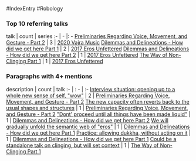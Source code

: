 #IndexEntry #Robology

### Top 10 referring talks
talk | count | series
:- | - |: -
<a data-href="Preliminaries Regarding Voice, Movement, and Gesture - Part 2" href="Preliminaries+Regarding+Voice%2C+Movement%2C+and+Gesture+-+Part+2" class="internal-link" target="_blank" rel="noopener">Preliminaries Regarding Voice, Movement, and Gesture - Part 2</a> | 3 | <a data-href="2020 Vajra Music" href="2020+Vajra+Music" class="internal-link" target="_blank" rel="noopener">2020 Vajra Music</a>
<a data-href="Dilemmas and Delineations - How did we get here Part 1" href="Dilemmas+and+Delineations+-+How+did+we+get+here+Part+1" class="internal-link" target="_blank" rel="noopener">Dilemmas and Delineations - How did we get here Part 1</a> | 2 | <a data-href="2017 Eros Unfettered" href="2017+Eros+Unfettered" class="internal-link" target="_blank" rel="noopener">2017 Eros Unfettered</a>
<a data-href="Dilemmas and Delineations - How did we get here Part 2" href="Dilemmas+and+Delineations+-+How+did+we+get+here+Part+2" class="internal-link" target="_blank" rel="noopener">Dilemmas and Delineations - How did we get here Part 2</a> | 1 | <a data-href="2017 Eros Unfettered" href="2017+Eros+Unfettered" class="internal-link" target="_blank" rel="noopener">2017 Eros Unfettered</a>
<a data-href="The Way of Non-Clinging Part 1" href="The+Way+of+Non-Clinging+Part+1" class="internal-link" target="_blank" rel="noopener">The Way of Non-Clinging Part 1</a> | 1 | <a data-href="2017 Eros Unfettered" href="2017+Eros+Unfettered" class="internal-link" target="_blank" rel="noopener">2017 Eros Unfettered</a>

### Paragraphs with 4+ mentions
description | count | talk
:- | : - | :-
<a aria-label-position="top" aria-label="Preliminaries Regarding Voice, Movement, and Gesture - Part 2 > Interview situation opening up to a whole new sense of self wow" data-href="Preliminaries Regarding Voice, Movement, and Gesture - Part 2#Interview situation opening up to a whole new sense of self wow" href="Preliminaries+Regarding+Voice%2C+Movement%2C+and+Gesture+-+Part+2#Interview+situation+opening+up+to+a+whole+new+sense+of+self+%22wow%22" class="internal-link" target="_blank" rel="noopener">Interview situation: opening up to a whole new sense of self, &quot;wow&quot;</a> | 2 | <a data-href="Preliminaries Regarding Voice, Movement, and Gesture - Part 2" href="Preliminaries+Regarding+Voice%2C+Movement%2C+and+Gesture+-+Part+2" class="internal-link" target="_blank" rel="noopener">Preliminaries Regarding Voice, Movement, and Gesture - Part 2</a>
<a aria-label-position="top" aria-label="Preliminaries Regarding Voice, Movement, and Gesture - Part 2 > The new capacity often reverts back to the usual shapes and structures" data-href="Preliminaries Regarding Voice, Movement, and Gesture - Part 2#The new capacity often reverts back to the usual shapes and structures" href="Preliminaries+Regarding+Voice%2C+Movement%2C+and+Gesture+-+Part+2#The+new+capacity+often+reverts+back+to+the+usual+shapes+and+structures" class="internal-link" target="_blank" rel="noopener">The new capacity often reverts back to the usual shapes and structures</a> | 1 | <a data-href="Preliminaries Regarding Voice, Movement, and Gesture - Part 2" href="Preliminaries+Regarding+Voice%2C+Movement%2C+and+Gesture+-+Part+2" class="internal-link" target="_blank" rel="noopener">Preliminaries Regarding Voice, Movement, and Gesture - Part 2</a>
<a aria-label-position="top" aria-label="Dilemmas and Delineations - How did we get here Part 2 > Dont proceed until all things have been made liquid" data-href="Dilemmas and Delineations - How did we get here Part 2#Dont' proceed until all things have been made liquid" href="Dilemmas+and+Delineations+-+How+did+we+get+here+Part+2#%22Dont%27+proceed+until+all+things+have+been+made+liquid%22" class="internal-link" target="_blank" rel="noopener">&quot;Dont&#x27; proceed until all things have been made liquid&quot;</a> | 1 | <a data-href="Dilemmas and Delineations - How did we get here Part 2" href="Dilemmas+and+Delineations+-+How+did+we+get+here+Part+2" class="internal-link" target="_blank" rel="noopener">Dilemmas and Delineations - How did we get here Part 2</a>
<a aria-label-position="top" aria-label="Dilemmas and Delineations - How did we get here Part 1 > We will gradually unfold the semantic web of eros" data-href="Dilemmas and Delineations - How did we get here Part 1#We will gradually unfold the semantic web of eros" href="Dilemmas+and+Delineations+-+How+did+we+get+here+Part+1#We+will+gradually+unfold+the+semantic+web+of+%22eros%22" class="internal-link" target="_blank" rel="noopener">We will gradually unfold the semantic web of &quot;eros&quot;</a> | 1 | <a data-href="Dilemmas and Delineations - How did we get here Part 1" href="Dilemmas+and+Delineations+-+How+did+we+get+here+Part+1" class="internal-link" target="_blank" rel="noopener">Dilemmas and Delineations - How did we get here Part 1</a>
<a aria-label-position="top" aria-label="Dilemmas and Delineations - How did we get here Part 1 > Practice allowing dukkha without acting on it" data-href="Dilemmas and Delineations - How did we get here Part 1#Practice allowing dukkha without acting on it" href="Dilemmas+and+Delineations+-+How+did+we+get+here+Part+1#Practice+allowing+dukkha+without+acting+on+it" class="internal-link" target="_blank" rel="noopener">Practice: allowing dukkha, without acting on it</a> | 1 | <a data-href="Dilemmas and Delineations - How did we get here Part 1" href="Dilemmas+and+Delineations+-+How+did+we+get+here+Part+1" class="internal-link" target="_blank" rel="noopener">Dilemmas and Delineations - How did we get here Part 1</a>
<a aria-label-position="top" aria-label="The Way of Non-Clinging Part 1 > Could be a standalone talk on clinging but will set context" data-href="The Way of Non-Clinging Part 1#Could be a standalone talk on clinging but will set context" href="The+Way+of+Non-Clinging+Part+1#Could+be+a+standalone+talk+on+clinging+but+will+set+context" class="internal-link" target="_blank" rel="noopener">Could be a standalone talk on clinging, but will set context</a> | 1 | <a data-href="The Way of Non-Clinging Part 1" href="The+Way+of+Non-Clinging+Part+1" class="internal-link" target="_blank" rel="noopener">The Way of Non-Clinging Part 1</a>

